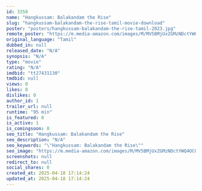 ```yaml
---
id: 3358
name: "Hangkussam: Balakandam the Rise"
slug: "hangkussam-balakandam-the-rise-tamil-movie-download"
poster: "posters/hangkussam-balakandam-the-rise-tamil-2023.jpg"
remote_poster: "https://m.media-amazon.com/images/M/MV5BMjUxZGMzNDctYWQ4OC00Y2NkLWE2MjYtZmRjZWFkZmZmYzI5XkEyXkFqcGdeQXVyMTU3NzI3MjQx._V1_SX300.jpg"
original_language: "Tamil"
dubbed_in: null
released_date: "N/A"
synopsis: "N/A"
type: "movie"
rating: "N/A"
imdbid: "tt27431130"
tmdbid: null
views: 0
likes: 0
dislikes: 0
author_id: 1
trailer_url: null
runtime: "95 min"
is_featured: 0
is_active: 1
is_comingsoon: 0
seo_title: "Hangkussam: Balakandam the Rise"
seo_description: "N/A"
seo_keywords: "\"Hangkussam: Balakandam the Rise\""
seo_image: "https://m.media-amazon.com/images/M/MV5BMjUxZGMzNDctYWQ4OC00Y2NkLWE2MjYtZmRjZWFkZmZmYzI5XkEyXkFqcGdeQXVyMTU3NzI3MjQx._V1_SX300.jpg"
screenshots: null
redirect_to: null
social_shares: 0
created_at: 2025-04-18 17:14:24
updated_at: 2025-04-18 17:14:24
---
```


